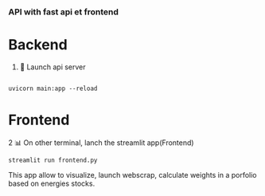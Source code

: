 ### API with fast api et frontend 

# Backend

1. 📄 Launch api server 
 ```

uvicorn main:app --reload
 ```

# Frontend


2 📊 On other terminal, lanch the streamlit app(Frontend)

 ```
streamlit run frontend.py
 ```

This app allow to visualize, launch webscrap, calculate weights in a porfolio based on energies stocks.

